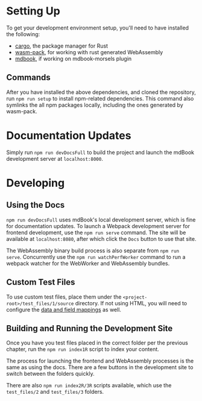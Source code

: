 # Setting Up

To get your development environment setup, you'll need to have installed the following:
- [cargo](https://crates.io/), the package manager for Rust
- [wasm-pack](https://github.com/rustwasm/wasm-pack), for working with rust generated WebAssembly
- [mdbook](https://rust-lang.github.io/mdBook/), if working on mdbook-morsels plugin

## Commands

After you have installed the above dependencies, and cloned the repository, run `npm run setup` to install npm-related dependencies. This command also symlinks the all npm packages locally, including the ones generated by wasm-pack.

# Documentation Updates

Simply run `npm run devDocsFull` to build the project and launch the mdBook development server at `localhost:8000`.

# Developing

## Using the Docs

`npm run devDocsFull` uses mdBook's local development server, which is fine for documentation updates. To launch a Webpack development server for frontend development, use the `npm run serve` command. The site will be available at `localhost:8080`, after which click the `Docs` button to use that site.

The WebAssembly binary build process is also separate from `npm run serve`. Concurrently use the `npm run watchPerfWorker` command to run a webpack watcher for the WebWorker and WebAssembly bundles.

## Custom Test Files

To use custom test files, place them under the `<project-root>/test_files/1/source` directory. If not using HTML, you will need to configure the [data and field mappings](./docs/src/indexer/fields.md) as well.

## Building and Running the Development Site

Once you have you test files placed in the correct folder per the previous chapter, run the `npm run index1R` script to index your content.

The process for launching the frontend and WebAssembly processes is the same as using the docs. There are a few buttons in the development site to switch between the folders quickly.

There are also `npm run index2R/3R` scripts available, which use the `test_files/2` and `test_files/3` folders. 
